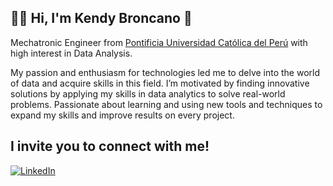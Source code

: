## 👨‍💻 Hi, I'm Kendy Broncano 👋

Mechatronic Engineer from [Pontificia Universidad Católica del Perú](https://www.pucp.edu.pe/en/) with high interest in Data Analysis.

My passion and enthusiasm for technologies led me to delve into the world of data and acquire skills in this field. I’m motivated by finding innovative solutions by applying my skills in data analytics to solve real-world problems. Passionate about learning and using new tools and techniques to expand my skills and improve results on every project.
<!--
**kendybt-data/kendybt-data** is a ✨ _special_ ✨ repository because its `README.md` (this file) appears on your GitHub profile.

Here are some ideas to get you started:

- 🔭 I’m currently working on ...
- 🌱 I’m currently learning ...
- 👯 I’m looking to collaborate on ...
- 🤔 I’m looking for help with ...
- 💬 Ask me about ...
- 📫 How to reach me: ...
- 😄 Pronouns: ...
- ⚡ Fun fact: ...
-->
## I invite you to connect with me!

[![LinkedIn](https://img.shields.io/badge/LinkedIn-Kendy_Broncano-0077B5?style=for-the-badge&logo=linkedin&logoColor=white&labelColor=101010)](https://www.linkedin.com/in/kendy-broncano-tito)
